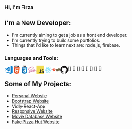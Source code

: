 ### Hi, I'm Firza

## I'm a New Developer:

- I'm currently aiming to get a job as a front end developer.
- I'm currently trying to build some portfolios.
- Things that i'd like to learn next are: node.js, firebase.

### Languages and Tools:

[<img align="left" alt="Visual Studio Code" width="26px" src="https://raw.githubusercontent.com/github/explore/80688e429a7d4ef2fca1e82350fe8e3517d3494d/topics/visual-studio-code/visual-studio-code.png" />]
[<img align="left" alt="html5" width="26px" src="https://raw.githubusercontent.com/github/explore/80688e429a7d4ef2fca1e82350fe8e3517d3494d/topics/html/html.png" />]
[<img align="left" alt="CSS3" width="26px" src="https://raw.githubusercontent.com/github/explore/80688e429a7d4ef2fca1e82350fe8e3517d3494d/topics/css/css.png" />]
[<img align="left" alt="sass" width="26px" src="https://raw.githubusercontent.com/github/explore/80688e429a7d4ef2fca1e82350fe8e3517d3494d/topics/sass/sass.png" />]
[<img align="left" alt="JavaScript" width="26px" src="https://raw.githubusercontent.com/github/explore/80688e429a7d4ef2fca1e82350fe8e3517d3494d/topics/javascript/javascript.png" />]
[<img align="left" alt="react" width="26px" src="https://raw.githubusercontent.com/github/explore/80688e429a7d4ef2fca1e82350fe8e3517d3494d/topics/react/react.png" />]
[<img align="left" alt="git" width="26px" src="https://raw.githubusercontent.com/github/explore/80688e429a7d4ef2fca1e82350fe8e3517d3494d/topics/git/git.png" />]
[<img align="left" alt="github" width="26px" src="https://raw.githubusercontent.com/github/explore/78df643247d429f6cc873026c0622819ad797942/topics/github/github.png" />]

## Some of My Projects:

- [Personal Website]
- [Bootstrap Website]
- [Vidly-React-App]
- [Responsive Website]
- [Movie Database Website]
- [Fake Pizza Hut Website]

[Personal Website]: https://firzatullahd.github.io
[Bootstrap Website]: https://firzatullahd.github.io/bootstrap
[Vidly-React-App]: https://firzatullahd-vidly.herokuapp.com/
[Responsive Website]: https://firzatullahd.github.io/responsive-web
[Movie Database Website]: https://firzatullahd.github.io/implement-moviedb-api
[Fake Pizza Hut Website]: https://firzatullahd.github.io/wpu-hut
